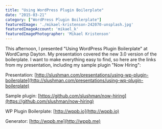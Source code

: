 ```yaml
---
title: "Using WordPress Plugin Boilerplate"
date: "2015-03-21"
category: ["WordPress Plugin Boilerplate"]
featuredImage: './mikael-kristenson-242070-unsplash.jpg'
featuredImageAccount: 'mikael_k'
featuredImagePhotographer: 'Mikael Kristenson'
---
```


This afternoon, I presented "Using WordPress Plugin Boilerplate" at WordCamp Dayton. My presentation covered the new 3.0 version of the boilerplate. I want to make everything easy to find, so here are the links from my presentation, including my sample plugin "Now Hiring":

Presentation: [http://slushman.com/presentations/using-wp-plugin-boilerplate](http://slushman.com/presentations/using-wp-plugin-boilerplate)

Sample plugin: [https://github.com/slushman/now-hiring](https://github.com/slushman/now-hiring)

WP Plugin Boilerplate: [http://wppb.io](http://wppb.io)

Generator: [http://wppb.me](http://wppb.me)
